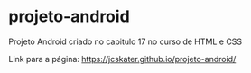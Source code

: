# projeto-android
Projeto Android criado no capitulo 17 no curso de HTML e CSS

Link para a página:
https://jcskater.github.io/projeto-android/
